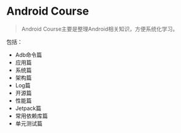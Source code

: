 # Android Course

> Android Course主要是整理Android相关知识，方便系统化学习。

包括：

* Adb命令篇
* 应用篇
* 系统篇
* 架构篇
* Log篇
* 开源篇
* 性能篇
* Jetpack篇
* 常用依赖库篇
* 单元测试篇

